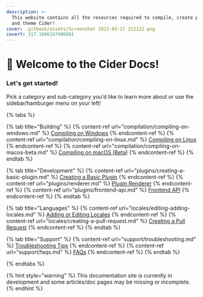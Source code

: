 ```yaml
---
description: >-
  This website contains all the resources required to compile, create plugins,
  and theme Cider!
cover: .gitbook/assets/Screenshot 2022-03-27 212122.png
coverY: 317.1806167400881
---
```


# 👋 Welcome to the Cider Docs!

### Let's get started!

Pick a category and sub-category you'd like to learn more about or use the sidebar/hamburger menu on your left!

{% tabs %}

{% tab title="Building" %}
{% content-ref url="compilation/compiling-on-windows.md" %}
[Compiling on Windows](compilation/compiling-on-windows.md)
{% endcontent-ref %}
{% content-ref url="compilation/compiling-on-linux.md" %}
[Compiling on Linux](compilation/compiling-on-linux.md)
{% endcontent-ref %}
{% content-ref url="compilation/compiling-on-macos-beta.md" %}
[Compiling on macOS (Beta)](compilation/compiling-on-macos-beta.md)
{% endcontent-ref %}
{% endtab %}

{% tab title="Development" %}
{% content-ref url="plugins/creating-a-basic-plugin.md" %}
[Creating a Basic Plugin](plugins/creating-a-basic-plugin.md)
{% endcontent-ref %}
{% content-ref url="plugins/renderer.md" %}
[Plugin Renderer](plugins/renderer.md)
{% endcontent-ref %}
{% content-ref url="plugins/frontend-api.md" %}
[Frontend API](plugins/frontend-api.md)
{% endcontent-ref %}
{% endtab %}

{% tab title="Languages" %}
{% content-ref url="locales/editing-adding-locales.md" %}
[Adding or Editing Locales](locales/editing-adding-locales.md)
{% endcontent-ref %}
{% content-ref url="locales/creating-a-pull-request.md" %}
[Creating a Pull Request](locales/creating-a-pull-request.md)
{% endcontent-ref %}
{% endtab %}

{% tab title="Support" %}
{% content-ref url="support/troubleshooting.md" %}
[Troubleshooting Tips](support/troubleshooting.md)
{% endcontent-ref %}
{% content-ref url="support/faqs.md" %}
[FAQs](support/faqs.md)
{% endcontent-ref %}
{% endtab %}

{% endtabs %}

{% hint style="warning" %}
This documentation site is currently in development and some articles/doc pages may be missing or incomplete.
{% endhint %}
